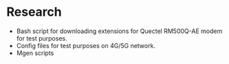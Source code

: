 # Research

* Bash script for downloading extensions for Quectel RM500Q-AE modem for test purposes.
* Config files for test purposes on 4G/5G network.
* Mgen scripts
